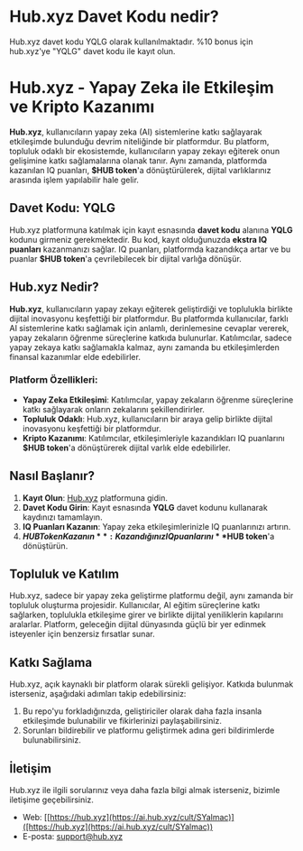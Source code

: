 # Hub.xyz Davet Kodu nedir?
Hub.xyz davet kodu YQLG olarak kullanılmaktadır. %10 bonus için hub.xyz'ye "YQLG" davet kodu ile kayıt olun.
# Hub.xyz - Yapay Zeka ile Etkileşim ve Kripto Kazanımı

**Hub.xyz**, kullanıcıların yapay zeka (AI) sistemlerine katkı sağlayarak etkileşimde bulunduğu devrim niteliğinde bir platformdur. Bu platform, topluluk odaklı bir ekosistemde, kullanıcıların yapay zekayı eğiterek onun gelişimine katkı sağlamalarına olanak tanır. Aynı zamanda, platformda kazanılan IQ puanları, **$HUB token**'a dönüştürülerek, dijital varlıklarınız arasında işlem yapılabilir hale gelir.

## Davet Kodu: YQLG

Hub.xyz platformuna katılmak için kayıt esnasında **davet kodu** alanına **YQLG** kodunu girmeniz gerekmektedir. Bu kod, kayıt olduğunuzda **ekstra IQ puanları** kazanmanızı sağlar. IQ puanları, platformda kazandıkça artar ve bu puanlar **$HUB token**'a çevrilebilecek bir dijital varlığa dönüşür.

## Hub.xyz Nedir?

**Hub.xyz**, kullanıcıların yapay zekayı eğiterek geliştirdiği ve toplulukla birlikte dijital inovasyonu keşfettiği bir platformdur. Bu platformda kullanıcılar, farklı AI sistemlerine katkı sağlamak için anlamlı, derinlemesine cevaplar vererek, yapay zekaların öğrenme süreçlerine katkıda bulunurlar. Katılımcılar, sadece yapay zekaya katkı sağlamakla kalmaz, aynı zamanda bu etkileşimlerden finansal kazanımlar elde edebilirler.

### Platform Özellikleri:
- **Yapay Zeka Etkileşimi**: Katılımcılar, yapay zekaların öğrenme süreçlerine katkı sağlayarak onların zekalarını şekillendirirler.
- **Topluluk Odaklı**: Hub.xyz, kullanıcıların bir araya gelip birlikte dijital inovasyonu keşfettiği bir platformdur.
- **Kripto Kazanımı**: Katılımcılar, etkileşimleriyle kazandıkları IQ puanlarını **$HUB token**'a dönüştürerek dijital varlık elde edebilirler.

## Nasıl Başlanır?

1. **Kayıt Olun**: [Hub.xyz]([https://hub.xyz](https://ai.hub.xyz/cult/SYalmac)) platformuna gidin.
2. **Davet Kodu Girin**: Kayıt esnasında **YQLG** davet kodunu kullanarak kaydınızı tamamlayın.
3. **IQ Puanları Kazanın**: Yapay zeka etkileşimlerinizle IQ puanlarınızı artırın.
4. **$HUB Token Kazanın**: Kazandığınız IQ puanlarını **$HUB token**'a dönüştürün.

## Topluluk ve Katılım

Hub.xyz, sadece bir yapay zeka geliştirme platformu değil, aynı zamanda bir topluluk oluşturma projesidir. Kullanıcılar, AI eğitim süreçlerine katkı sağlarken, toplulukla etkileşime girer ve birlikte dijital yeniliklerin kapılarını aralarlar. Platform, geleceğin dijital dünyasında güçlü bir yer edinmek isteyenler için benzersiz fırsatlar sunar.

## Katkı Sağlama

Hub.xyz, açık kaynaklı bir platform olarak sürekli gelişiyor. Katkıda bulunmak isterseniz, aşağıdaki adımları takip edebilirsiniz:

1. Bu repo'yu forkladığınızda, geliştiriciler olarak daha fazla insanla etkileşimde bulunabilir ve fikirlerinizi paylaşabilirsiniz.
2. Sorunları bildirebilir ve platformu geliştirmek adına geri bildirimlerde bulunabilirsiniz.

## İletişim

Hub.xyz ile ilgili sorularınız veya daha fazla bilgi almak isterseniz, bizimle iletişime geçebilirsiniz.

- Web: [[https://hub.xyz](https://ai.hub.xyz/cult/SYalmac)]([https://hub.xyz](https://ai.hub.xyz/cult/SYalmac))
- E-posta: support@hub.xyz
